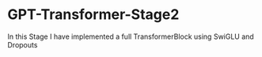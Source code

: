 # GPT-Transformer-Stage2
In this Stage I have implemented a full TransformerBlock using SwiGLU and Dropouts
